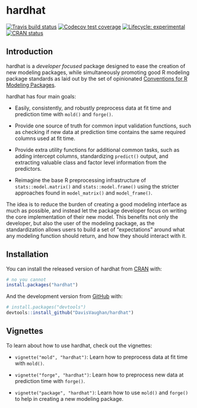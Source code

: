 
<!-- README.md is generated from README.Rmd. Please edit that file -->

# hardhat

<!-- badges: start -->

[![Travis build
status](https://travis-ci.org/DavisVaughan/hardhat.svg?branch=master)](https://travis-ci.org/DavisVaughan/hardhat)
[![Codecov test
coverage](https://codecov.io/gh/DavisVaughan/hardhat/branch/master/graph/badge.svg)](https://codecov.io/gh/DavisVaughan/hardhat?branch=master)
[![Lifecycle:
experimental](https://img.shields.io/badge/lifecycle-experimental-orange.svg)](https://www.tidyverse.org/lifecycle/#experimental)
[![CRAN
status](https://www.r-pkg.org/badges/version/hardhat)](https://cran.r-project.org/package=hardhat)
<!-- badges: end -->

## Introduction

hardhat is a *developer focused* package designed to ease the creation
of new modeling packages, while simultaneously promoting good R modeling
package standards as laid out by the set of opinionated [Conventions for
R Modeling
Packages](https://tidymodels.github.io/model-implementation-principles/).

hardhat has four main goals:

  - Easily, consistently, and robustly preprocess data at fit time and
    prediction time with `mold()` and `forge()`.

  - Provide one source of truth for common input validation functions,
    such as checking if new data at prediction time contains the same
    required columns used at fit time.

  - Provide extra utility functions for additional common tasks, such as
    adding intercept columns, standardizing `predict()` output, and
    extracting valuable class and factor level information from the
    predictors.

  - Reimagine the base R preprocessing infrastructure of
    `stats::model.matrix()` and `stats::model.frame()` using the
    stricter approaches found in `model_matrix()` and `model_frame()`.

The idea is to reduce the burden of creating a good modeling interface
as much as possible, and instead let the package developer focus on
writing the core implementation of their new model. This benefits not
only the developer, but also the user of the modeling package, as the
standardization allows users to build a set of “expectations” around
what any modeling function should return, and how they should interact
with it.

## Installation

You can install the released version of hardhat from
[CRAN](https://CRAN.R-project.org) with:

``` r
# no you cannot
install.packages("hardhat")
```

And the development version from [GitHub](https://github.com/) with:

``` r
# install.packages("devtools")
devtools::install_github("DavisVaughan/hardhat")
```

## Vignettes

To learn about how to use hardhat, check out the vignettes:

  - `vignette("mold", "hardhat")`: Learn how to preprocess data at fit
    time with `mold()`.

  - `vignette("forge", "hardhat")`: Learn how to preprocess new data at
    prediction time with `forge()`.

  - `vignette("package", "hardhat")`: Learn how to use `mold()` and
    `forge()` to help in creating a new modeling package.
